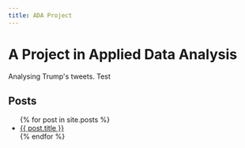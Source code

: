 ```yaml
---
title: ADA Project
---
```


# A Project in Applied Data Analysis

Analysing Trump's tweets. Test

## Posts

<ul>
  {% for post in site.posts %}
    <li>
      <a href="{{ post.url }}">{{ post.title }}</a>
    </li>
  {% endfor %}
</ul>
